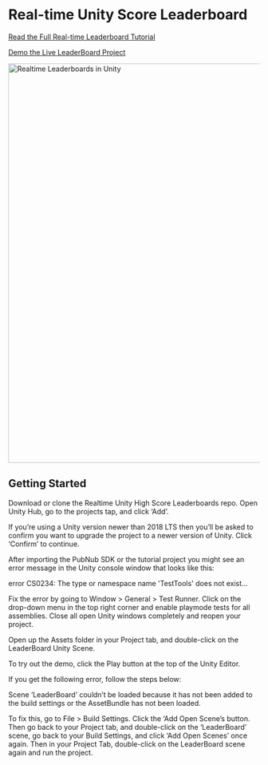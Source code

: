 <h1>Real-time Unity Score Leaderboard</h1>

[Read the Full Real-time Leaderboard Tutorial](https://www.pubnub.com/blog/realtime-highscores-leaderboards-in-unity/)

[Demo the Live LeaderBoard Project](https://pubnubdevelopers.github.io/Realtime-Unity-High-Score-Leaderboards/)

<a href="https://www.pubnub.com/blog/realtime-highscores-leaderboards-in-unity/"><img src="https://images.ctfassets.net/3prze68gbwl1/n1ccZJWJdVxRCOr8fCACl/f0a819ebbdac9f8154a9c2c7e4c5e2e4/Screen_Shot_2021-02-26_at_3.10.20_PM.png" alt="Realtime Leaderboards in Unity" width="800" /></a>

<h2>Getting Started</h2>

Download or clone the Realtime Unity High Score Leaderboards repo. Open Unity Hub, go to the projects tap, and click ‘Add’. 

If you’re using a Unity version newer than 2018 LTS then you’ll be asked to confirm you want to upgrade the project to a newer version of Unity. Click ‘Confirm’ to continue.


After importing the PubNub SDK or the tutorial project you might see an error message in the Unity console window that looks like this:

error CS0234: The type or namespace name 'TestTools' does not exist…

Fix the error by going to Window > General > Test Runner. Click on the drop-down menu in the top right corner and enable playmode tests for all assemblies. Close all open Unity windows completely and reopen your project.



Open up the Assets folder in your Project tab, and double-click on the LeaderBoard Unity Scene.

To try out the demo, click the Play button at the top of the Unity Editor.



If you get the following error, follow the steps below:

Scene ‘LeaderBoard’ couldn’t be loaded because it has not been added to the build settings or the AssetBundle has not been loaded.

To fix this, go to File > Build Settings. Click the ‘Add Open Scene’s button. Then go back to your Project tab, and double-click on the ‘LeaderBoard’ scene, go back to your Build Settings, and click ‘Add Open Scenes’ once again. Then in your Project Tab, double-click on the LeaderBoard scene again and run the project.
